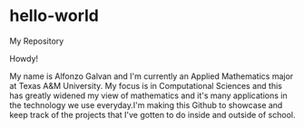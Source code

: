 # hello-world
My Repository

Howdy!

My name is Alfonzo Galvan and I'm currently an Applied Mathematics major at Texas A&M University. My focus is in Computational Sciences and this has greatly widened my view of mathematics and it's many applications in the technology we use everyday.I'm making this Github to showcase and keep track of the projects that I've gotten to do inside and outside of school.
